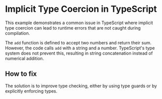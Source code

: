# Implicit Type Coercion in TypeScript

This example demonstrates a common issue in TypeScript where implicit type coercion can lead to runtime errors that are not caught during compilation.

The `add` function is defined to accept two numbers and return their sum. However, the code calls `add` with a string and a number. TypeScript's type system does not prevent this, resulting in string concatenation instead of numerical addition.

## How to fix

The solution is to improve type checking, either by using type guards or by explicitly enforcing types.
